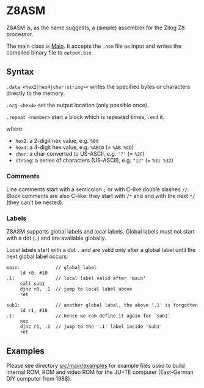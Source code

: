 # Z8ASM

Z8ASM is, as the name suggests, a (simple) assembler for the Zilog Z8 processor.

The main class is [Main](src/main/src/Main.java).
It accepts the `.asm` file as input and writes the compiled binary file to `output.bin`.

## Syntax

`.data <hex2|hex4|char|string>+` writes the specified bytes or characters directly to the memory.

`.org <hex4>` set the output location (only possible once).

`.repeat <number>` start a block which is repeated <number> times, `.end` it.

where
- `hex2`: a 2-digit hex value, e.g. `%0d`
- `hex4`: a 4-digit hex value, e.g. `%ABCD` (= `%AB %CD`)
- `char`: a char converted to US-ASCII, e.g. `'?'` (= `%2F`)
- `string`: a series of characters (US-ASCII), e.g. `"12"` (= `%31 %32`)

### Comments

Line comments start with a semicolon `;` or with C-like double slashes `//`.
Block comments are also C-like: they start with `/*` and end with the next `*/` (they can't be nested).

### Labels

Z8ASM supports global labels and local labels.
Global labels must not start with a dot (`.`) and are available globally.

Local labels start with a dot `.` and are valid only after a global label until the next global label occurs:
```
main:             // global label
     ld r0, #10
.1:               // local label valid after 'main'
     call sub1
     djnz r0, .1  // jump to local label above
     ret

sub1:             // another global label, the above '.1' is forgotten
     ld r1, #10
.1:               // hence we can define it again for `sub1`
     nop
     djnz r1, .1  // jump to the '.1' label inside 'sub1'
     ret

```

## Examples

Please see directory [src/main/examples](src/main/examples) for example files used to build internal ROM, ROM and video ROM for the JU+TE computer (East-German DIY computer from 1988).
